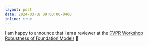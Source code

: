 ```yaml
---
layout: post
date: 2024-03-18 09:00:00-0400
inline: true
---
```


I am happy to announce that I am a reviewer at the [CVPR Workshop Robustness of Foundation Models](https://cvpr24-advml.github.io/) 🎉

